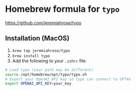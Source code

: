 # Homebrew formula for `typo`

https://github.com/jeremiahrose/typo

## Installation (MacOS)
1. `brew tap jeremiahrose/typo`
2. `brew install typo`
3. Add the following to your `.zshrc` file:
```zsh
# Load typo (your path may be different)
source /opt/homebrew/opt/typo/typo.sh
# Export your OpenAI API key so typo can connect to GPT4o
export OPENAI_API_KEY=your_key
```
